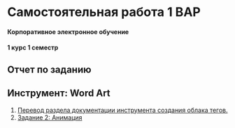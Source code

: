 # Самостоятельная работа 1 ВАР

#### Корпоративное электронное обучение
#### 1 курс 1 семестр


## Отчет по заданию
## Инструмент: Word Art

1) [Перевод раздела документации инструмента создания облака тегов.](https://github.com/Kseniaveh/ITinForeingLanguage/blob/main/%D0%A1%D0%9C%D0%92%D0%90%D0%A01.pdf)  
2) [Задание 2: Анимация]() 





